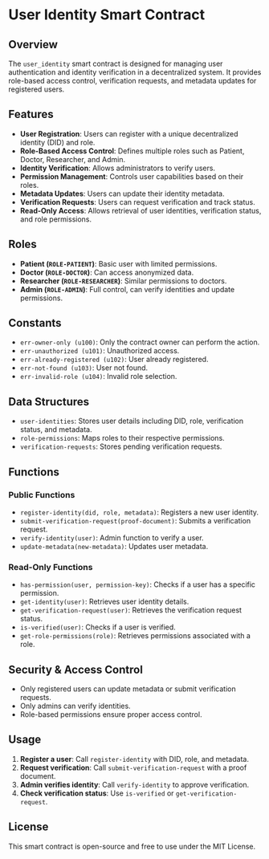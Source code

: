 # User Identity Smart Contract

## Overview
The `user_identity` smart contract is designed for managing user authentication and identity verification in a decentralized system. It provides role-based access control, verification requests, and metadata updates for registered users.

## Features
- **User Registration**: Users can register with a unique decentralized identity (DID) and role.
- **Role-Based Access Control**: Defines multiple roles such as Patient, Doctor, Researcher, and Admin.
- **Identity Verification**: Allows administrators to verify users.
- **Permission Management**: Controls user capabilities based on their roles.
- **Metadata Updates**: Users can update their identity metadata.
- **Verification Requests**: Users can request verification and track status.
- **Read-Only Access**: Allows retrieval of user identities, verification status, and role permissions.

## Roles
- **Patient (`ROLE-PATIENT`)**: Basic user with limited permissions.
- **Doctor (`ROLE-DOCTOR`)**: Can access anonymized data.
- **Researcher (`ROLE-RESEARCHER`)**: Similar permissions to doctors.
- **Admin (`ROLE-ADMIN`)**: Full control, can verify identities and update permissions.

## Constants
- `err-owner-only (u100)`: Only the contract owner can perform the action.
- `err-unauthorized (u101)`: Unauthorized access.
- `err-already-registered (u102)`: User already registered.
- `err-not-found (u103)`: User not found.
- `err-invalid-role (u104)`: Invalid role selection.

## Data Structures
- `user-identities`: Stores user details including DID, role, verification status, and metadata.
- `role-permissions`: Maps roles to their respective permissions.
- `verification-requests`: Stores pending verification requests.

## Functions
### Public Functions
- `register-identity(did, role, metadata)`: Registers a new user identity.
- `submit-verification-request(proof-document)`: Submits a verification request.
- `verify-identity(user)`: Admin function to verify a user.
- `update-metadata(new-metadata)`: Updates user metadata.

### Read-Only Functions
- `has-permission(user, permission-key)`: Checks if a user has a specific permission.
- `get-identity(user)`: Retrieves user identity details.
- `get-verification-request(user)`: Retrieves the verification request status.
- `is-verified(user)`: Checks if a user is verified.
- `get-role-permissions(role)`: Retrieves permissions associated with a role.

## Security & Access Control
- Only registered users can update metadata or submit verification requests.
- Only admins can verify identities.
- Role-based permissions ensure proper access control.

## Usage
1. **Register a user**: Call `register-identity` with DID, role, and metadata.
2. **Request verification**: Call `submit-verification-request` with a proof document.
3. **Admin verifies identity**: Call `verify-identity` to approve verification.
4. **Check verification status**: Use `is-verified` or `get-verification-request`.

## License
This smart contract is open-source and free to use under the MIT License.

